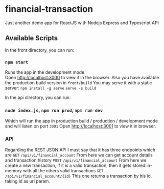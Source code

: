# financial-transaction
Just another demo app for ReactJS with Nodejs Express and Typescript API

## Available Scripts

In the front directory, you can run:
### `npm start`
Runs the app in the development mode.<br />
Open [http://localhost:3000](http://localhost:3000) to view it in the browser.
Also you have available the production build version in `front/build`
You may serve it with a static server:
  `npm install -g serve`
  `serve -s build`

In the api  directory, you can run:
### `node index.js`, `npm run prod`, `npm run dev`
Which will run the app in production build / production  / development mode and will listen on port `3001` Open [http://localhost:3001](http://localhost:3001) to view it in browser.

### API

Regarding the REST JSON API I must say that it has three endpoints which are
`GET` `/api/v1/financial_account`
 From here we can get account details and transaction history
`POST` `/api/v1/financial_account`
 From here we create a new transaction, if it is a valid transaction, then it gets stored in-memory with all the others valid transactions
 `GET` `/api/v1/financial_account/{id}`
 This one returns a transaction by his id, taking id as url param.
